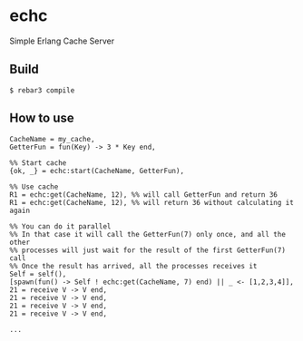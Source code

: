 # echc
Simple Erlang Cache Server

## Build
    $ rebar3 compile

## How to use

    CacheName = my_cache,
    GetterFun = fun(Key) -> 3 * Key end,
    
    %% Start cache
    {ok, _} = echc:start(CacheName, GetterFun),
    
    %% Use cache
    R1 = echc:get(CacheName, 12), %% will call GetterFun and return 36
    R1 = echc:get(CacheName, 12), %% will return 36 without calculating it again
    
    %% You can do it parallel
    %% In that case it will call the GetterFun(7) only once, and all the other 
    %% processes will just wait for the result of the first GetterFun(7) call
    %% Once the result has arrived, all the processes receives it
    Self = self(),
    [spawn(fun() -> Self ! echc:get(CacheName, 7) end) || _ <- [1,2,3,4]],
    21 = receive V -> V end,
    21 = receive V -> V end,
    21 = receive V -> V end,
    21 = receive V -> V end,
    
    ...